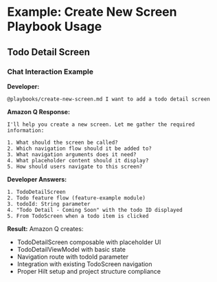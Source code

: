 # Example: Create New Screen Playbook Usage
## Todo Detail Screen

### Chat Interaction Example

**Developer:**
```
@playbooks/create-new-screen.md I want to add a todo detail screen
```

**Amazon Q Response:**
```
I'll help you create a new screen. Let me gather the required information:

1. What should the screen be called?
2. Which navigation flow should it be added to?
3. What navigation arguments does it need?
4. What placeholder content should it display?
5. How should users navigate to this screen?
```

**Developer Answers:**
```
1. TodoDetailScreen
2. Todo feature flow (feature-example module)
3. todoId: String parameter
4. "Todo Detail - Coming Soon" with the todo ID displayed
5. From TodoScreen when a todo item is clicked
```

**Result:**
Amazon Q creates:
- TodoDetailScreen composable with placeholder UI
- TodoDetailViewModel with basic state
- Navigation route with todoId parameter
- Integration with existing TodoScreen navigation
- Proper Hilt setup and project structure compliance